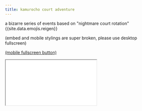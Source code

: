 ```yaml
---
title: kamurocho court adventure
---
```


a bizarre series of events based on "nightmare court rotation" {{site.data.emojis.reigen}}

(embed and mobile stylings are super broken, please use desktop fullscreen)

[(mobile fullscreen button)](/assets/twine/kamurocho-court-adventure.html)

<div class="iframecontainer"><iframe src="/assets/twine/kamurocho-court-adventure.html" title="twine game test"></iframe></div>
